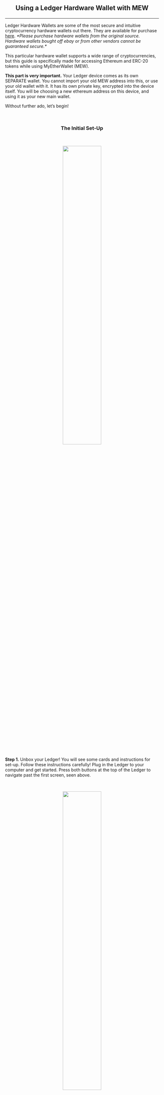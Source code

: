 ## <p align="center">Using a Ledger Hardware Wallet with MEW</p>
***

Ledger Hardware Wallets are some of the most secure and intuitive cryptocurrency hardware wallets out there. They are available for purchase [here](). 
*\*Please purchase hardware wallets from the original source. Hardware wallets bought off ebay or from other vendors cannot be guaranteed secure.\**

This particular hardware wallet supports a wide range of cryptocurrencies, but this guide is specifically made for accessing Ethereum and ERC-20 tokens while using MyEtherWallet (MEW). 

**This part is very important.** Your Ledger device comes as its own SEPARATE wallet. You cannot import your old MEW address into this, or use your old wallet with it. It has its own private key, encrypted into the device itself. You will be choosing a new ethereum address on this device, and using it as your new main wallet.

Without further ado, let’s begin!

<br>

### <p align="center">The Initial Set-Up</p>

<br>

<p align="center"><img src="https://github.com/stephenmew/KBimages/blob/master/welcome.jpg?raw=true" width="50%"></p>

<br>

**Step 1.** Unbox your Ledger! You will see some cards and instructions for set-up. Follow these instructions carefully! Plug in the Ledger to your computer and get started. Press both buttons at the top of the Ledger to navigate past the first screen, seen above. 

<br>

<p align="center"><img src="https://github.com/stephenmew/KBimages/blob/master/configure-as-new-device.jpg?raw=true" width="50%"></p>

<br>

**Step 2.** There are two buttons on the Ledger. Use these to navigate the device. When setting up your new device for the first time, choose the button on the right to select the check mark, indicating ‘yes’.

<br>

<p align="center"><img src="https://github.com/stephenmew/KBimages/blob/master/choose-pin.jpg?raw=true" width="50%"></p>

<br>

**Step 3.** Set up a PIN code to access your Ledger. Make it something that is very easy to remember for you. Write it down in a couple places. Remember it!! This is how you will unlock your Ledger everytime you want to access it. The PIN code must be between 4 and 8 characters, and it can be changed after set-up. However, if you get the PIN code wrong three times in a row, the device will reset. Be careful!

<br>

<p align="center"><img src="https://github.com/stephenmew/KBimages/blob/master/write-down-recovery.jpg?raw=true" width="50%"></p>

<br>

**Step 4.** This is one of the most important steps. Do not write this phrase down on your computer, do not take a picture of the phrase. Make sure you write down your 24 seed words in multiple places. DO NOT LOSE THEM. If you lose these words, you’ve lost all your cryptocurrency. Ledger provides cards for you to write them down for remembering, but I suggest writing them down in one extra place as well. Again, do not write this phrase down on your computer. Use pen and paper.

<br>

<p align="center"><img src="https://github.com/stephenmew/KBimages/blob/master/device-ready.jpg?raw=true" width="50%"></p>

<br>

**Step 5.** Great, your device is now ready! Now let’s figure out how to use it with MyEtherWallet.

<br>

### <p align="center">Using Ledger with MEW</p>

<br>

<p align="center"><img src="https://github.com/stephenmew/KBimages/blob/master/ethereum-app.jpg?raw=true" width="50%"></p>

<br>

**Step 1.** Attach and unlock your Ledger device. You should see a few different sections to choose from, choose the Ethereum section as shown above. Click both buttons to open it.

<br>

<p align="center"><img src="https://github.com/stephenmew/KBimages/blob/master/ethereum-settings.jpg?raw=true" width="50%"></p>

<br>

**Step 2.** Click into this Setting section with both buttons.

<br>

**Step 3.** You will see “Contract Data” in this section. Make sure this option is turned to “Yes”.

<br>

**Step 4.** Good job, it’s all ready now! Head back to the “Ethereum” section and leave your Ledger alone for a moment. Let’s head to MEW!

<br>

<p align="center"><img src="https://github.com/stephenmew/KBimages/blob/master/MEW1.png?raw=true" width="75%"></p>

<br>

**Step 5.** Check the URL for the “MyEtherWallet Inc [US]” SSL certification to make sure you’re on our real, secure site. Are you? Great! Head to ‘Access My Wallet’ and choose the option that says ‘Hardware’. Click the ‘Ledger Wallet’ option, and choose ‘Connect With Your Device’ with your Ledger device still attached, unlocked, and ready.

<br>

<p align="center"><img src="https://github.com/stephenmew/KBimages/blob/master/MEW2.png?raw=true" width="70%"></p>

<p align="center"><img src="https://github.com/stephenmew/KBimages/blob/master/Ledger1.png?raw=true" width="70%"></p>

<br>

**Step 6.** A screen showing different networks and derivation paths should appear. Choose which network you’d like to connect to, and which path you’d like to use. For regular ETH usage, you should be on an ETH network, under the Ethereum derivation path. You can also access other networks, such as Ethereum Classic (ETC), by choosing the related network path. 

<br>

<p align="center"><img src="https://github.com/stephenmew/KBimages/blob/master/Ledger2.png?raw=true" width="41.3%"><img src="https://github.com/stephenmew/KBimages/blob/master/Ledger3.png?raw=true" width="50%"></p>

<br>

**Step 7.** You will see a list of addresses. These are your new addresses to choose from for your main wallet! Choose one out of the five that you like. (Most people choose the first one, but you don’t have to.)

<br>

<p align="center"><img src="https://github.com/stephenmew/KBimages/blob/master/LEdger4.png?raw=true" width="50%"></p>

<br>

**Step 8.** You should now be taken to a screen that looks very similar to your old wallet’s access screen. Great job! You’re officially using your new Ledger hardware wallet! 

<br>

### <p align="center">What About My Old Wallet???</p>

If you are coming from an old wallet and want your ETH and tokens on your new, secure Ledger address, you will need to send your funds to your new address through a regular transaction. This can be achieved by accessing your old wallet through MEWconnect, MetaMask, Keystore file, or private key (however you usually did it before the Ledger). From here, send your ETH and tokens to your new Ledger address, ready to be accessed in a more secure fashion.

Please be advised ETH will be required for gas to move any tokens held in your old wallet. We recommend holding .01 ETH to cover 2 - 3 transactions.

<br>

### <p align="center">How Do I Restore My Ledger to a New Device?</p>

Ledger made a clear and easy to follow guide on how to restore your Ledger device [here](https://support.ledger.com/hc/en-us/articles/360005434914-Restore-from-recovery-phrase).

<br>

### <p align="center">Troubleshooting</p>

Most issues with the Ledger can be fixed by performing a hard refresh (using CTRL+F5), making sure Contract Data is turned to ‘Yes’, confirming that all the firmware is updated to its latest release, and trying a new connecting cable. 
 
If these troubleshooting options did not fix your issue, MEW has an extensive knowledge base that you can find [here](). There is a big chance that it's already listed under ‘Common Issues’. If not, feel free to contact us at support@myetherwallet.com. We are always happy to help!
